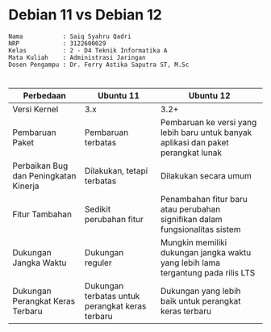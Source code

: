 # Debian 11 vs Debian 12
    Nama           : Saiq Syahru Qadri
    NRP            : 3122600029
    Kelas          : 2 - D4 Teknik Informatika A
    Mata Kuliah    : Administrasi Jaringan
    Dosen Pengampu : Dr. Ferry Astika Saputra ST, M.Sc

#

| Perbedaan                             | Ubuntu 11                                       | Ubuntu 12                                                                          |
| ------------------------------------- | ----------------------------------------------- | ---------------------------------------------------------------------------------- |
| Versi Kernel                          | 3.x                                             | 3.2+                                                                               |
| Pembaruan Paket                       | Pembaruan terbatas                              | Pembaruan ke versi yang lebih baru untuk banyak aplikasi dan paket perangkat lunak |
| Perbaikan Bug dan Peningkatan Kinerja | Dilakukan, tetapi terbatas                      | Dilakukan secara umum                                                              |
| Fitur Tambahan                        | Sedikit perubahan fitur                         | Penambahan fitur baru atau perubahan signifikan dalam fungsionalitas sistem        |
| Dukungan Jangka Waktu                 | Dukungan reguler                                | Mungkin memiliki dukungan jangka waktu yang lebih lama tergantung pada rilis LTS   |
| Dukungan Perangkat Keras Terbaru      | Dukungan terbatas untuk perangkat keras terbaru | Dukungan yang lebih baik untuk perangkat keras terbaru                             |
